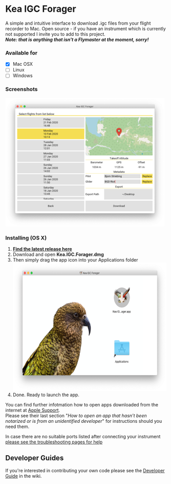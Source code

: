 # Kea IGC Forager

A simple and intuitive interface to download .igc files from your flight recorder to Mac.
Open source - if you have an instrument which is currently not supported I invite you to add to this project. \
***Note: that is anything that isn't a Flymaster at the moment, sorry!***

### Available for
- [x] Mac OSX
- [ ] Linux
- [ ] Windows

### Screenshots
<img src="Screenshots/Download%20Page.png" height=400>

### Installing (OS X)
1. **[Find the latest release here](https://github.com/bjoernStriebing/KeaIGC/releases/latest)**
1. Download and open **Kea.IGC.Forager.dmg**
1. Then simply drag the app icon into your Applications folder <img src="Screenshots/Installer.png" height=400>
1. Done. Ready to launch the app.

You can find further infotmation how to open apps downloaded from the internet at [Apple Support](https://support.apple.com/en-us/HT202491). \
Please see their last section "_How to open an app that hasn’t been notarized or is from an unidentified developer_" for instructions should you need them.

In case there are no suitable ports listed after connecting your instrument [please see the troubleshooting pages for help](https://github.com/bjoernStriebing/KeaIGC/wiki/Troubleshooting-(OS-X)#my-flymaster-wont-show-any-ports-to-connect-to)

## Developer Guides

If you're interested in contributing your own code please see the [Developer Guide](https://github.com/bjoernStriebing/KeaIGC/wiki/Developer-Guide) in the wiki.
